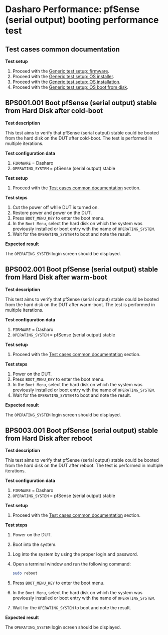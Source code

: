 # Dasharo Performance: pfSense (serial output) booting performance test

## Test cases common documentation

**Test setup**

1. Proceed with the
   [Generic test setup: firmware](../../generic-test-setup/#firmware).
1. Proceed with the
   [Generic test setup: OS installer](../../generic-test-setup/#os-installer).
1. Proceed with the
   [Generic test setup: OS installation](../../generic-test-setup/#os-installation).
1. Proceed with the
   [Generic test setup: OS boot from disk](../../generic-test-setup/#os-boot-from-disk).

## BPS001.001 Boot pfSense (serial output) stable from Hard Disk after cold-boot

**Test description**

This test aims to verify that pfSense (serial output) stable could be booted
from the hard disk on the DUT after cold-boot. The test is performed in multiple
iterations.

**Test configuration data**

1. `FIRMWARE` = Dasharo
1. `OPERATING_SYSTEM` = pfSense (serial output) stable

**Test setup**

1. Proceed with the
   [Test cases common documentation](#test-cases-common-documentation) section.

**Test steps**

1. Cut the power off while DUT is turned on.
1. Restore power and power on the DUT.
1. Press `BOOT_MENU_KEY` to enter the boot menu.
1. In the `Boot Menu`, select the hard disk on which the system was previously
   installed or boot entry with the name of `OPERATING_SYSTEM`.
1. Wait for the `OPERATING_SYSTEM` to boot and note the result.

**Expected result**

The `OPERATING_SYSTEM` login screen should be displayed.

## BPS002.001 Boot pfSense (serial output) stable from Hard Disk after warm-boot

**Test description**

This test aims to verify that pfSense (serial output) stable could be booted
from the hard disk on the DUT after warm-boot. The test is performed in multiple
iterations.

**Test configuration data**

1. `FIRMWARE` = Dasharo
1. `OPERATING_SYSTEM` = pfSense (serial output) stable

**Test setup**

1. Proceed with the
   [Test cases common documentation](#test-cases-common-documentation) section.

**Test steps**

1. Power on the DUT.
1. Press `BOOT_MENU_KEY` to enter the boot menu.
1. In the `Boot Menu`, select the hard disk on which the system was previously
   installed or boot entry with the name of `OPERATING_SYSTEM`.
1. Wait for the `OPERATING_SYSTEM` to boot and note the result.

**Expected result**

The `OPERATING_SYSTEM` login screen should be displayed.

## BPS003.001 Boot pfSense (serial output) stable from Hard Disk after reboot

**Test description**

This test aims to verify that pfSense (serial output) stable could be booted
from the hard disk on the DUT after reboot. The test is performed in multiple
iterations.

**Test configuration data**

1. `FIRMWARE` = Dasharo
1. `OPERATING_SYSTEM` = pfSense (serial output) stable

**Test setup**

1. Proceed with the
   [Test cases common documentation](#test-cases-common-documentation) section.

**Test steps**

1. Power on the DUT.
1. Boot into the system.
1. Log into the system by using the proper login and password.
1. Open a terminal window and run the following command:

    ```bash
    sudo reboot
    ```

1. Press `BOOT_MENU_KEY` to enter the boot menu.
1. In the `Boot Menu`, select the hard disk on which the system was previously
   installed or boot entry with the name of `OPERATING_SYSTEM`.
1. Wait for the `OPERATING_SYSTEM` to boot and note the result.

**Expected result**

The `OPERATING_SYSTEM` login screen should be displayed.
